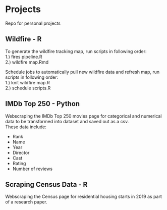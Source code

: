 # Projects
Repo for personal projects

## Wildfire - R
To generate the wildfire tracking map, run scripts in following order:  
1.) fires pipeline.R   
2.) wildfire map.Rmd  

Schedule jobs to automatically pull new wildfire data and refresh map, run scripts in following order:  
1.) knit wildfire map.R  
2.) schedule scripts.R  

## IMDb Top 250 - Python
Webscraping the IMDb Top 250 movies page for categorical and numerical data to be transformed into dataset and saved out as a csv.  
These data include:  
- Rank
- Name
- Year
- Director
- Cast
- Rating
- Number of reviews

## Scraping Census Data - R
Webscraping the Census page for residential housing starts in 2019 as part of a research paper.
